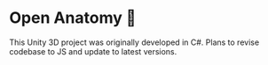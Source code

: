 # Open Anatomy :turtle:

This Unity 3D project was originally developed in C#. Plans to revise codebase to JS and update to latest versions.
